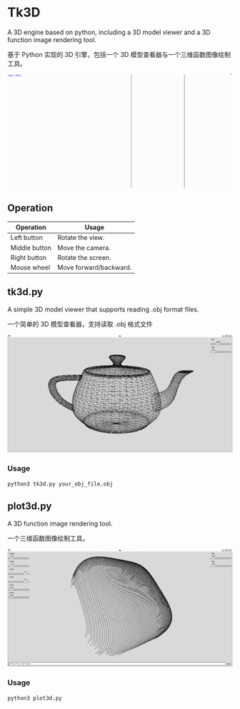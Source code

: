# Tk3D

A 3D engine based on python, including a 3D model viewer and a 3D function image rendering tool.

基于 Python 实现的 3D 引擎，包括一个 3D 模型查看器与一个三维函数图像绘制工具。

![screenshot](/screenshot.gif)

## Operation

| Operation | Usage |
| --- | --- |
| Left button | Rotate the view. |
| Middle button | Move the camera. |
| Right button | Rotate the screen. |
| Mouse wheel | Move forward/backward. |

## tk3d.py

A simple 3D model viewer that supports reading .obj format files.

一个简单的 3D 模型查看器，支持读取 .obj 格式文件

![screenshot](/screenshots/tk3d.png)

### Usage

```sh
python3 tk3d.py your_obj_file.obj
```

## plot3d.py

A 3D function image rendering tool.

一个三维函数图像绘制工具。

![screenshot](/screenshots/plot3d.png)

### Usage

```sh
python3 plot3d.py
```
